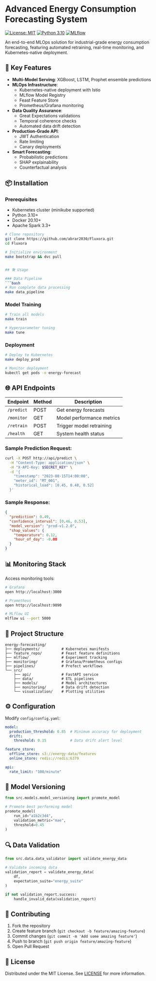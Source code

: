 # Advanced Energy Consumption Forecasting System

[![License: MIT](https://img.shields.io/badge/License-MIT-yellow.svg)](https://opensource.org/licenses/MIT)
[![Python 3.10](https://img.shields.io/badge/python-3.10-blue.svg)](https://www.python.org/)
[![MLflow](https://img.shields.io/badge/MLflow-Enabled-orange)](https://mlflow.org/)

An end-to-end MLOps solution for industrial-grade energy consumption forecasting, featuring automated retraining, real-time monitoring, and Kubernetes-native deployment.

## 🚀 Key Features

- **Multi-Model Serving**: XGBoost, LSTM, Prophet ensemble predictions  
- **MLOps Infrastructure**:
  - Kubernetes-native deployment with Istio  
  - MLflow Model Registry  
  - Feast Feature Store  
  - Prometheus/Grafana monitoring  
- **Data Quality Assurance**:
  - Great Expectations validations  
  - Temporal coherence checks  
  - Automated data drift detection  
- **Production-Grade API**:
  - JWT Authentication  
  - Rate limiting  
  - Canary deployments  
- **Smart Forecasting**:
  - Probabilistic predictions  
  - SHAP explainability  
  - Counterfactual analysis  

## 📦 Installation

### Prerequisites
- Kubernetes cluster (minikube supported)  
- Python 3.10+  
- Docker 20.10+  
- Apache Spark 3.3+  

```bash
# Clone repository
git clone https://github.com/abrar2030/Fluxora.git
cd Fluxora

# Initialize environment
make bootstrap && dvc pull


## 🛠️ Usage

### Data Pipeline
```bash
# Run complete data processing
make data_pipeline
```

### Model Training
```bash
# Train all models
make train

# Hyperparameter tuning
make tune
```

### Deployment
```bash
# Deploy to Kubernetes
make deploy_prod

# Monitor deployment
kubectl get pods -n energy-forecast
```

## 🌐 API Endpoints

| Endpoint       | Method | Description                     |
|----------------|--------|---------------------------------|
| `/predict`     | POST   | Get energy forecasts            |
| `/monitor`     | GET    | Model performance metrics       |
| `/retrain`     | POST   | Trigger model retraining        |
| `/health`      | GET    | System health status            |

### Sample Prediction Request:
```bash
curl -X POST http://api/predict \
  -H "Content-Type: application/json" \
  -H "X-API-Key: $SECRET_KEY" \
  -d '{
    "timestamp": "2023-08-15T14:00:00",
    "meter_id": "MT_001",
    "historical_load": [0.45, 0.48, 0.52]
  }'
```

### Sample Response:
```json
{
  "prediction": 0.49,
  "confidence_interval": [0.46, 0.53],
  "model_version": "prod-v1.2.0",
  "shap_values": {
    "temperature": 0.12,
    "hour_of_day": -0.08
  }
}
```

## 📊 Monitoring Stack

Access monitoring tools:
```bash
# Grafana
open http://localhost:3000

# Prometheus
open http://localhost:9090

# MLflow UI
mlflow ui --port 5000
```

## 🧩 Project Structure
```
energy-forecasting/
├── deployments/          # Kubernetes manifests
├── feature_repo/         # Feast feature definitions
├── mlflow/               # Experiment tracking
├── monitoring/           # Grafana/Prometheus configs
├── pipelines/            # Prefect workflows
└── src/
    ├── api/              # FastAPI service
    ├── data/             # ETL pipelines
    ├── models/           # Model architectures
    ├── monitoring/       # Data drift detection
    └── visualization/    # Plotting utilities
```

## ⚙️ Configuration

Modify `config/config.yaml`:
```yaml
model:
  production_threshold: 0.85  # Minimum accuracy for deployment
  drift:
    threshold: 0.15           # Data drift alert level

feature_store:
  offline_store: s3://energy-data/features
  online_store: redis://redis:6379

api:
  rate_limit: "100/minute"
```

## 🤖 Model Versioning
```python
from src.models.model_versioning import promote_model

# Promote best performing model
promote_model(
    run_id="a1b2c3d4", 
    validation_metric="mae",
    threshold=0.45
)
```

## 🔍 Data Validation
```python
from src.data.data_validator import validate_energy_data

# Validate incoming data
validation_report = validate_energy_data(
    df, 
    expectation_suite="energy_suite"
)

if not validation_report.success:
    handle_invalid_data(validation_report)
```

## 🤝 Contributing

1. Fork the repository
2. Create feature branch (`git checkout -b feature/amazing-feature`)
3. Commit changes (`git commit -m 'Add some amazing feature'`)
4. Push to branch (`git push origin feature/amazing-feature`)
5. Open Pull Request

## 📜 License

Distributed under the MIT License. See [LICENSE](LICENSE) for more information.
```
